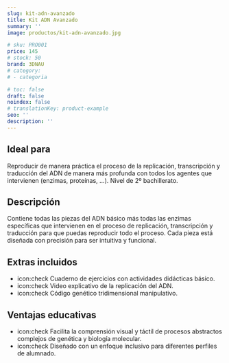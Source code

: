 ```yaml
---
slug: kit-adn-avanzado
title: Kit ADN Avanzado
summary: ''
image: productos/kit-adn-avanzado.jpg

# sku: PRO001
price: 145
# stock: 50
brand: 3DNAU
# category:
# - categoria

# toc: false
draft: false
noindex: false
# translationKey: product-example
seo: ''
description: ''
---
```

## Ideal para

Reproducir de manera práctica el proceso de la replicación, transcripción y traducción del ADN de manera más profunda con todos los agentes que intervienen (enzimas, proteínas, ...). Nivel de 2º bachillerato.

## Descripción

Contiene todas las piezas del ADN básico más todas las enzimas específicas que intervienen en el proceso de replicación, transcripción y traducción para que puedas reproducir todo el proceso. Cada pieza está diseñada con precisión para ser intuitiva y funcional.

## Extras incluidos

- icon:check Cuaderno de ejercicios con actividades didácticas básico.
- icon:check Video explicativo de la replicación del ADN.
- icon:check Código genético tridimensional manipulativo.

## Ventajas educativas

- icon:check Facilita la comprensión visual y táctil de procesos abstractos complejos de genética y biología molecular. 
- icon:check Diseñado con un enfoque inclusivo para diferentes perfiles de alumnado.
